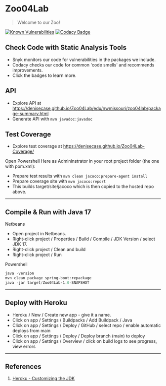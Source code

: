 # Zoo04Lab

> Welcome to our Zoo! 

[![Known Vulnerabilities](https://snyk.io/test/github/denisecase/Zoo04Lab/badge.svg)](https://snyk.io/test/github/denisecase/Zoo04Lab)
[![Codacy Badge](https://app.codacy.com/project/badge/Grade/62545caa0c744a12a7f3995641b73766)](https://www.codacy.com/gh/denisecase/Zoo04Lab/dashboard?utm_source=github.com&amp;utm_medium=referral&amp;utm_content=denisecase/Zoo04Lab&amp;utm_campaign=Badge_Grade)

## Check Code with Static Analysis Tools

- Snyk monitors our code for vulnerabilities in the packages we include.
- Codacy checks our code for common 'code smells' and recommends improvements.
- Click the badges to learn more. 

## API

- Explore API at <https://denisecase.github.io/Zoo04Lab/edu/nwmissouri/zoo04lab/package-summary.html>
- Generate API with `mvn javadoc:javadoc`

## Test Coverage

- Explore test coverage at https://denisecase.github.io/Zoo04Lab-Coverage/

Open Powershell Here as Admininstrator in your root project folder (the one with pom.xml):
- Prepare test results with `mvn clean jacoco:prepare-agent install`
- Prepare coverage site with `mvn jacoco:report` 
- This builds target/site/jacoco which is then copied to the hosted repo above.

-----

## Compile & Run with Java 17

Netbeans

- Open project in Netbeans.
- Right-click project / Properties / Build / Compile / JDK Version / select JDK 17.
- Right-click project / Clean and build 
- Right-click project / Run

Powershell

```Powershell
java -version
mvn clean package spring-boot:repackage
java -jar target/Zoo04Lab-1.0-SNAPSHOT
```

-----

## Deploy with Heroku

- Heroku / New / Create new app - give it a name.
- Click on app / Settings / Buildpacks / Add Buildpack / Java 
- Click on app / Settings / Deploy / GitHub / select repo / enable automatic deploys from main
- Click on app / Settings / Deploy / Deploy branch (main) to deploy
- Click on app / Settings / Overview / click on build logs to see progress, view errors

-----

## References

1. [Heroku - Customizing the JDK](https://devcenter.heroku.com/articles/customizing-the-jdk)

